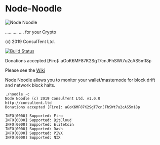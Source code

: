 # Node-Noodle

![Node Noodle](https://user-images.githubusercontent.com/691270/73527102-6ff94880-444d-11ea-92d1-c10b6bf87dd9.png)

..... .... .... for your Crypto

(c) 2019 ConsulTent Ltd.

[![Build Status](https://travis-ci.org/ConsulTent/Node-Noodle.svg?branch=master)](https://travis-ci.org/ConsulTent/Node-Noodle)

Donations accepted [Firo]: aGoK6MF87K2SgT7cnJFhSWt7u2cAS5m18p

Please see the [Wiki](https://github.com/ConsulTent/Node-Noodle/wiki)


Node Noodle allows you to monitor your wallet/masternode for block drift and network block halts.

```
./noodle -c
Node Noodle (c) 2019 ConsulTent Ltd. v1.0.0
http://consultent.ltd
Donations accepted [Firo]: aGoK6MF87K2SgT7cnJFhSWt7u2cAS5m18p

INFO[0000] Supported: Firo                             
INFO[0000] Supported: BitCloud                          
INFO[0000] Supported: EliteCoin                         
INFO[0000] Supported: Dash                              
INFO[0000] Supported: PIVX                              
INFO[0000] Supported: NIX                            
```                     
